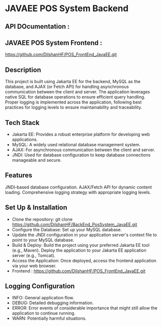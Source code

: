 # JAVAEE POS System Backend

## API DOcumentation :

## JAVAEE POS System Frontend :
https://github.com/DilshanHF/POS_FrontEnd_JavaEE.git

## Description
This project is built using Jakarta EE for the backend, MySQL as the database, and AJAX (or Fetch API) for handling asynchronous communication between the client and server. The application leverages native SQL for database operations to ensure efficient query handling. Proper logging is implemented across the application, following best practices for logging levels to ensure maintainability and traceability.


## Tech Stack

* Jakarta EE: Provides a robust enterprise platform for developing web applications.
* MySQL: A widely used relational database management system.
* AJAX: For asynchronous communication between the client and server.
* JNDI: Used for database configuration to keep database connections manageable and secure.


## Features

JNDI-based database configuration. AJAX/Fetch API for dynamic content loading. Comprehensive logging strategy with appropriate logging levels.

## Set Up & Installation

* Clone the repository: git clone https://github.com/DilshanHF/BackEnd_PosSystem_JavaEE.git
* Configure the Database: Set up your MySQL database.
* Update the JNDI configuration in your application server's context file to point to your MySQL database.
* Build & Deploy: Build the project using your preferred Jakarta EE tool (e.g., Maven). Deploy the application to your Jakarta EE application server (e.g., Tomcat).
* Access the Application: Once deployed, access the frontend application via your web browser.
* Frontend : https://github.com/DilshanHF/POS_FrontEnd_JavaEE.git


## Logging Configuration
* INFO: General application flow.
* DEBUG: Detailed debugging information.
* ERROR: Error events of considerable importance that might still allow the application to continue running.
* WARN: Potentially harmful situations.


